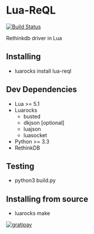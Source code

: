 # Lua-ReQL

[![Build Status](https://travis-ci.org/grandquista/Lua-ReQL.svg?branch=master)](https://travis-ci.org/grandquista/Lua-ReQL)

Rethinkdb driver in Lua

## Installing
- luarocks install lua-reql

## Dev Dependencies
- Lua >= 5.1
- Luarocks
  - busted
  - dkjson [optional]
  - luajson
  - luasocket
- Python >= 3.3
- RethinkDB

## Testing
- python3 build.py

## Installing from source
- luarocks make

[![gratipay](http://img.shields.io/gratipay/grandquista.svg)](https://gratipay.com/grandquista/)
